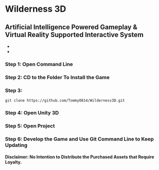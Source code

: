# Wilderness 3D
## Artificial Intelligence Powered Gameplay & Virtual Reality Supported Interactive System
*
*
### Step 1: Open Command Line
### Step 2: CD to the Folder To Install the Game
### Step 3: 
```
git clone https://github.com/Tommy0814/Wilderness3D.git
```
### Step 4: Open Unity 3D
### Step 5: Open Project
### Step 6: Develop the Game and Use Git Command Line to Keep Updating

#### Disclaimer: No Intention to Distribute the Purchased Assets that Require Loyalty.

